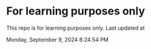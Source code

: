 # For learning purposes only
This repo is for learning purposes only.
Last updated at

Monday, September 9, 2024 8:24:54 PM

